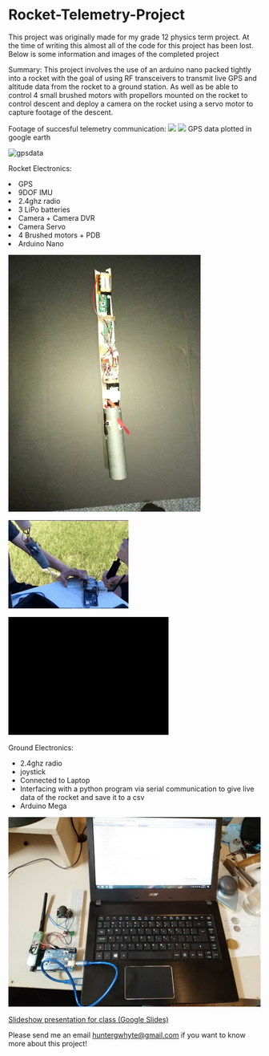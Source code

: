 # Rocket-Telemetry-Project
This project was originally made for my grade 12 physics term project. At the time of writing this almost all of the code for this project has been lost. Below is some information and images of the completed project

Summary: 
This project involves the use of an arduino nano packed tightly into a rocket with the goal of using RF transceivers to transmit live GPS and altitude data from the rocket to a ground station. As well as be able to control 4 small brushed motors with propellors mounted on the rocket to control descent and deploy a camera on the rocket using a servo motor to capture footage of the descent. 

Footage of succesful telemetry communication:
![](telemetry.gif)
![](launch.gif)	
GPS data plotted in google earth

![gpsdata](gpsdata.gif)	

Rocket Electronics:
 <li>GPS</li>
 <li>9DOF IMU</li>
 <li>2.4ghz radio</li>
 <li>3 LiPo batteries</li>
 <li>Camera + Camera DVR</li>
 <li>Camera Servo</li>
 <li>4 Brushed motors + PDB</li>
 <li>Arduino Nano</li>
</ul>

![image of rocket sled](fullrocketsled.jpg)	

![footage of brushed motor control working](brushedmotors.gif)	

![camera on servo deploying](cameraonservo.gif)


Ground Electronics:
<ul>
 <li>2.4ghz radio</li>
 <li>joystick</li>
 <li>Connected to Laptop</li>
 <li>Interfacing with a python program via serial communication 
  to give live data of the rocket and save it to a csv</li>
  <li>Arduino Mega</li>
</ul>

![](groundtelemetry.jpg)	






[Slideshow presentation for class (Google Slides)](https://docs.google.com/presentation/d/1pYWoD7gOyriHVLa-mrH2qRpS772lOJ7CilTVoHMLk8A/edit?usp=sharing "Powerpoint Presentation for Class (Google Slides)")

Please send me an email huntergwhyte@gmail.com if you want to know more about this project!
